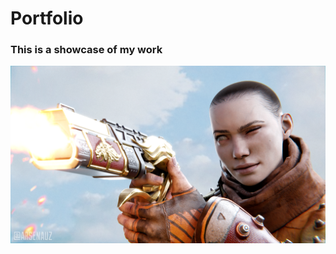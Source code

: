 # Portfolio

### This is a showcase of my work


![2 Year Anniversary](https://raw.githubusercontent.com/arsenauz/arsenauz.github.io/main/img/r45%20fr.png)
